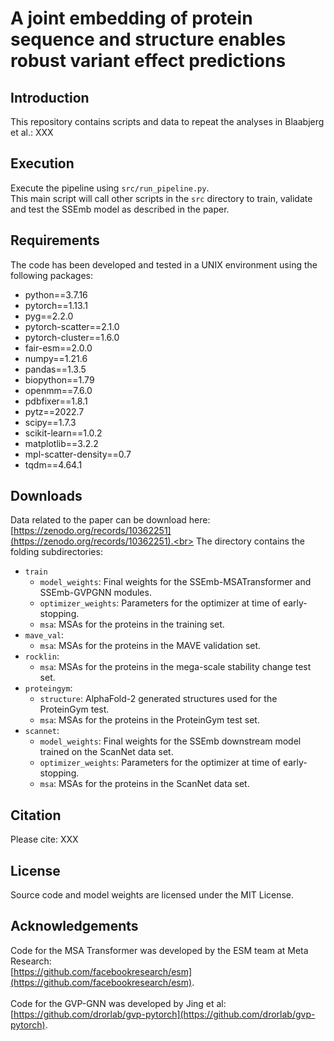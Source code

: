 # A joint embedding of protein sequence and structure enables robust variant effect predictions

## Introduction
This repository contains scripts and data to repeat the analyses in Blaabjerg et al.:
XXX

## Execution
Execute the pipeline using `src/run_pipeline.py`.<br>
This main script will call other scripts in the `src` directory to train, validate and test the SSEmb model as described in the paper.

## Requirements
The code has been developed and tested in a UNIX environment using the following packages:<br>
* python==3.7.16
* pytorch==1.13.1
* pyg==2.2.0
* pytorch-scatter==2.1.0
* pytorch-cluster==1.6.0
* fair-esm==2.0.0
* numpy==1.21.6
* pandas==1.3.5 
* biopython==1.79
* openmm==7.6.0
* pdbfixer==1.8.1
* pytz==2022.7
* scipy==1.7.3
* scikit-learn==1.0.2
* matplotlib==3.2.2 
* mpl-scatter-density==0.7 
* tqdm==4.64.1

## Downloads 
Data related to the paper can be download here: [https://zenodo.org/records/10362251](https://zenodo.org/records/10362251).<br>
The directory contains the folding subdirectories:<br>
* `train`
    * `model_weights`: Final weights for the SSEmb-MSATransformer and SSEmb-GVPGNN modules.
    * `optimizer_weights`: Parameters for the optimizer at time of early-stopping.
    * `msa`: MSAs for the proteins in the training set.
* `mave_val`:
    * `msa`: MSAs for the proteins in the MAVE validation set.
* `rocklin`:
    * `msa`: MSAs for the proteins in the mega-scale stability change test set.
* `proteingym`:
    * `structure`: AlphaFold-2 generated structures used for the ProteinGym test.
    * `msa`: MSAs for the proteins in the ProteinGym test set.
* `scannet`:
    * `model_weights`: Final weights for the SSEmb downstream model trained on the ScanNet data set.
    * `optimizer_weights`: Parameters for the optimizer at time of early-stopping.
    * `msa`: MSAs for the proteins in the ScanNet data set.
      
## Citation
Please cite:
XXX

## License
Source code and model weights are licensed under the MIT License.

## Acknowledgements
Code for the MSA Transformer was developed by the ESM team at Meta Research:<br>
[https://github.com/facebookresearch/esm](https://github.com/facebookresearch/esm).
<br/><br/>
Code for the GVP-GNN was developed by Jing et al:<br>
[https://github.com/drorlab/gvp-pytorch](https://github.com/drorlab/gvp-pytorch).

